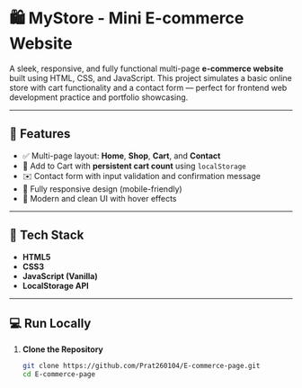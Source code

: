 # 🛍️ MyStore - Mini E-commerce Website

A sleek, responsive, and fully functional multi-page **e-commerce website** built using HTML, CSS, and JavaScript. This project simulates a basic online store with cart functionality and a contact form — perfect for frontend web development practice and portfolio showcasing.

---

## 🚀 Features

- ✅ Multi-page layout: **Home**, **Shop**, **Cart**, and **Contact**
- 🛒 Add to Cart with **persistent cart count** using `localStorage`
- ✉️ Contact form with input validation and confirmation message
- 🎨 Fully responsive design (mobile-friendly)
- 🌈 Modern and clean UI with hover effects

---

## 🧰 Tech Stack

- **HTML5**
- **CSS3**
- **JavaScript (Vanilla)**
- **LocalStorage API**

---

## 💻 Run Locally

1. **Clone the Repository**
   ```bash
   git clone https://github.com/Prat260104/E-commerce-page.git
   cd E-commerce-page
   ```



